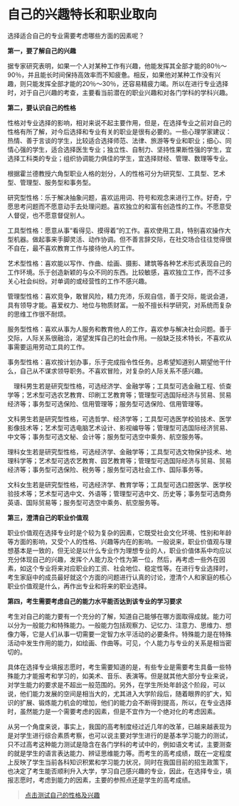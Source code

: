 # 自己的兴趣特长和职业取向

选择适合自己的专业需要考虑哪些方面的因素呢？

**第一，要了解自己的兴趣**

据专家研究表明，如果一个人对某种工作有兴趣，他能发挥其全部才能的80％～90％，并且能长时间保持高效率而不知疲惫。相反，如果他对某种工作没有兴趣，则只能发挥全部才能的20％～30％，还容易精疲力竭。所以在进行专业选择时，对于自己兴趣的考查，主要看当前潜在的职业兴趣和对各门学科的学科兴趣。

**第二，要认识自己的性格**

性格对专业选择的影响，相对来说不起主要作用，但是，在选择专业之前对自己的性格有所了解，对今后选择和专业有关的职业是很有必要的。一些心理学家建议：热情、善于言谈的学生，比较适合选择师范、法律、旅游等专业和职业；细心、同情心强的学生，适合选择医生专业；独立性、自制力、坚持性果断性强的学生，宜选择工科类的专业；组织协调能力俱佳的学生，宜选择财经、管理、数理等专业。

根据霍兰德教授六角型职业人格的划分，人的性格可分为研究型、工具型、艺术型、管理型、服务型和事务型。

研究型性格：乐于解决抽象问题，喜欢运用词、符号和观念来进行工作。好奇，宁愿思考问题而不愿意动手去处理问题。喜欢独立的和富有创造性的工作。不愿意受人督促，也不愿意督促别人。

工具型性格：愿意从事“看得见、摸得着”的工作。喜欢使用工具，特别喜欢操作大型机器。做起事来手脚灵活、动作协调。但不善言辞交际，在社交场合往往觉得很不自在，最不喜欢教育工作与接待他人的工作。

艺术型性格：喜欢能以写作、作曲、绘画、摄影、建筑等各种艺术形式表现自己的工作环境。乐于创造新颖的与众不同的东西。比较敏感，喜欢独立工作，而不过多关心社会纠纷。对单调的或经营性的工作不感兴趣。

管理型性格：喜欢竞争，敢冒风险，精力充沛，乐观自信，善于交际，能说会道，具有领导才能。喜爱权力、地位与物质财富。一般不擅长科学研究，对系统而复杂的思维工作很不耐烦。

服务型性格：喜欢从事为人服务和教育他人的工作，喜欢参与解决社会问题。善于交际，人际关系很融洽，渴望发挥自己的社会作用。一般缺乏技术特长，不喜欢从事需要运用劳动工具的工作。

事务型性格：喜欢按计划办事，乐于完成指令性任务。总希望知道别人期望他干什么，自己从不谋求领导职务。不喜欢冒险，对复杂的人际关系不感兴趣。

　理科男生若是研究型性格，可选经济学、金融学等；工具型可选金融工程、侦查学等；艺术型可选农艺教育、印刷工艺教育等；管理型可选国际经济与贸易、贸易经济等；事务型可选保险、信用管理等；服务型可选保险、信用管理等。

文科男生若是研究型性格，可选哲学、经济学等；工具型可选医学校验技术、医学影像技术等；艺术型可选电脑艺术设计、影视编导等；管理型可选国际经济贸易、中文等；事务型可选文秘、会计等；服务型可选空中乘务、航空服务等。

理科女生若是研究型性格，可选经济学、金融学等；工具型可选文物保护技术、地理科学等；艺术型可选农艺教育、园艺教育等；管理型可选国际经济与贸易、贸易经济等；事务型可选保险、税务等；服务型可选社会工作、国际事务等。

文科女生若是研究型性格，可选经济学、教育学等；工具型可选口腔医学、医学校验技术等；艺术型可选中文、外语等；管理型可选中文、历史等；事务型可选商务英语、国际贸易等；服务型可选空中乘务、航空服务等。

**第三，澄清自己的职业价值观**

职业价值观在选择专业时是个较为复杂的因素，它既受社会文化环境、性别和年龄等方面的影响，又受个人的性格、兴趣等内在的影响。一般说来，职业价值观与理想基本是一致的，但无论是以什么专业作为理想专业的人，职业价值体系中均应以充分体现自己的兴趣，发挥个人能力及个性为第一位，然后，再考虑一些外在因素，如这个专业将来对应职业的工资、社会地位、稳定性等。在进行专业选择时，考生家庭中的成员最好就这个方面的问题进行认真的讨论，澄清个人和家庭的核心职业价值观是什么，再作出专业和将来的职业选择。

**第四，考生需要考虑自己的能力水平能否达到该专业的学习要求**

考生对自己的能力要有一个充分的了解，知道自己能够在哪方面取得成就。能力可以分为一般能力和特殊能力。一般能力包括观察力、记忆力、注意力、思维力、想像力等，它是人们从事一切需要一定智力水平活动的必要条件。特殊能力是在特殊活动中发生作用的能力，如绘画、作曲等。可见，个人能力与专业的关系是相当密切的。

具体在选择专业填报志愿时，考生需要知道的是，有些专业是需要考生具备一些特殊能力才能报考和学习的，如美术、音乐、表演等。但是就其他大部分专业来说，对学生能力的要求是不超出一般范围的。另外，在学生所处年龄这个阶段，可以说，他们能力发展的空间是相当大的，尤其进入大学阶段后，随着眼界的扩大，知识的扩展、锻炼能力机会的增加，他们的能力会不断得到提高，所以，在专业选择时，虽然能力是一个需要考虑的因素，但是不宜作为一个绝对化的考虑因素。

从另一个角度来说，事实上，我国的高考制度经过近几年的改革，已越来越表现为是对学生进行综合素质考察，也可以说主要对学生进行的是基本学习能力的测试，只不过高考这种能力测试是隐含在各门学科的考试中的，例如语文考试，主要测查的就是学生的语言表达能力、辨证思维能力等。而考生的高考成绩，既在一定程度上反映了学生当前各科知识积累和学习能力状况，同时在我国目前的招生政策下，也决定了考生能否顺利升入大学，学习自己感兴趣的专业，因此，在选择专业，填报志愿时，考虑到能力的因素，主要的参照点还是学生的高考成绩。

> [点击测试自己的性格及兴趣](http://bk0038.vastsum.com)